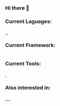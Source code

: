 ### Hi there 👋

### Current Laguages: 
 <a href="#">
    <img src="https://img.shields.io/badge/HTML5-E34F26?style=for-the-badge&logo=html5&logoColor=white" alt="" style="">
  </a>  
   <a href="#">
    <img src="https://img.shields.io/badge/CSS3-1572B6?style=for-the-badge&logo=css3&logoColor=white" alt="" style="">
  </a>  
   <a href="#">
    <img src="https://img.shields.io/badge/JavaScript-323330?style=for-the-badge&logo=javascript&logoColor=F7DF1E" alt="" style="">
  </a> 



### Current Framework: 
   <a href="#">
    <img src="https://img.shields.io/badge/jQuery-0769AD?style=for-the-badge&logo=jquery&logoColor=white" alt="" style="">
  </a>  


### Current Tools: 
   <a href="#">
    <img src="https://img.shields.io/badge/Visual_Studio_Code-0078D4?style=for-the-badge&logo=visual%20studio%20code&logoColor=white" alt="" style="">
  </a>  

   <a href="#">
    <img src="https://img.shields.io/badge/Visual_Studio-5C2D91?style=for-the-badge&logo=visual%20studio&logoColor=white" alt="" style="">
  </a>  

### Also interested in: 
   <a href="#">
    <img src="https://img.shields.io/badge/PHP-777BB4?style=for-the-badge&logo=php&logoColor=white" alt="" style="">
  </a>  
   <a href="#">
    <img src="https://img.shields.io/badge/C%23-239120?style=for-the-badge&logo=c-sharp&logoColor=white" alt="" style="">
  </a>  

   <a href="#">
    <img src="https://img.shields.io/badge/React-20232A?style=for-the-badge&logo=react&logoColor=61DAFB" alt="" style="">
  </a>  

   <a href="#">
    <img src="https://img.shields.io/badge/Vue%20js-35495E?style=for-the-badge&logo=vuedotjs&logoColor=4FC08D" alt="" style="">
  </a>  

<a href="#">
    <img src="https://img.shields.io/badge/Svelte-4A4A55?style=for-the-badge&logo=svelte&logoColor=FF3E00" alt="" style="">
  </a>  
